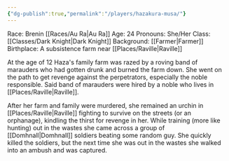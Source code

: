 ```yaml
---
{"dg-publish":true,"permalink":"/players/hazakura-musa/"}
---
```


Race: Brenin [[Races/Au Ra\|Au Ra]]
Age: 24
Pronouns: She/Her
Class: [[Classes/Dark Knight\|Dark Knight]]
Background: [[Farmer\|Farmer]]
Birthplace: A subsistence farm near [[Places/Raville\|Raville]] 

At the age of 12 Haza's family farm was razed by a roving band of marauders who had gotten drunk and burned the farm down. She went on the path to get revenge against the perpetrators, especially the noble responsible.
Said band of marauders were hired by a noble who lives in [[Places/Raville\|Raville]]. 

After her farm and family were murdered, she remained an urchin in [[Places/Raville\|Raville]] fighting to survive on the streets (or an orphanage), kindling the thirst for revenge in her. While training (more like hunting) out in the wastes she came across a group of [[Domhnall\|Domhnall]] soldiers beating some random guy. She quickly killed the soldiers, but the next time she was out in the wastes she walked into an ambush and was captured.


